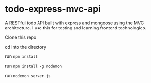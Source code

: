 # todo-express-mvc-api
A RESTful todo API built with express and mongoose using the MVC architecture. I use this for testing and learning frontend technologies. 


Clone this repo

cd into the directory

run `npm install`

run `npm install -g nodemon`

run `nodemon server.js`


